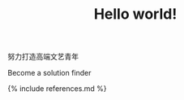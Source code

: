 ﻿---
layout: post
title: Hello world!
category: other
---

努力打造高端文艺青年

Become a solution finder


{% include references.md %}
